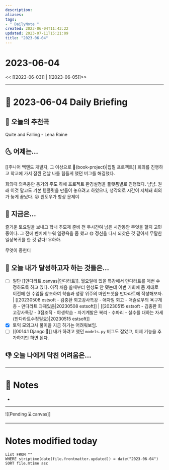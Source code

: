 ```yaml
---
description:
aliases: 
tags:
- " DailyNote "
created: 2023-06-04T11:43:22
updated: 2023-07-11T15:21:09
title: "2023-06-04"
---
```


# 2023-06-04

<< [[2023-06-03]] | [[2023-06-05]]>>

---
# 📅 2023-06-04 Daily Briefing

## 🎵 오늘의 추천곡

Quite and Falling - Lena Raine

## 🌜 어제는...

[[주니어 백엔드 개발자, 그 이상으로 🚀{book-project}|집필 프로젝트]] 회의를 진행하고 학교에 가서 잠깐 전날 나를 힘들게 했던 버그를 해결했다. 

회의때 의욕충만 동기의 주도 하에 프로젝트 환경설정을 플랫폼별로 진행했다. 냠냠. 원래 이것 말고도 기본 템플릿을 만들어 놓으려고 하였으나, 생각외로 시간이 지체돼 회의가 늦게 끝났다. 😮 윈도우가 항상 문제야

## 🙌 지금은...

즐거운 토요일을 보내고 학내 추모제 준비 전 두시간여 남은 시간동안 무엇을 할지 고민중이다. 그 전에 벤치에 누워 일광욕을 좀 했고 🌞 정신을 다시 되찾은 것 같아서 무탈한 일상복귀를 한 것 같다! 우하하. 

무엇이 중헌디

## 🚀 오늘 내가 달성하고자 하는 것들은...

- [ ] 일단 [[만다라트.canvas|만다라트]]. 월요일에 있을 특강에서 만다라트를 매번 수정하도록 하고 있다. 아직 처음 쓸때부터 완성도 안 됐는데 이번 기회에 좀 제대로 이전에 한 수업들 참조하여 학습과 성장 위주의 마인드셋을 만다라트에 작성해보자. | [[20230508 estsoft - 김충환 회고강사특강 - 애자일 회고 - 매슬로우의 욕구계층 - 만다라트 과제있음|20230508 estsoft]] | [[20230515 estsoft - 김충환 회고강사특강 - 3점조직 - 야생학습 - 자기계발은 복리 - 수파리 - 실수를 대하는 자세 {만다라트수정필요}|20230515 estsoft]] 
- [x] 토익 모의고사 풀이을 지금 하기는 어려워보임. 
- [ ] [[0014.1 Django 🎈]] 내가 하려고 했던 `models.py` 버그도 잡았고, 이제 기능을 추가하기만 하면 된다.

## 👎 오늘 나에게 닥친 어려움은...


---

# 📝 Notes

- 

___

![[Pending ⌛.canvas]]

---
# Notes modified today

```dataview
List FROM "" 
WHERE striptime(date(file.frontmatter.updated)) = date("2023-06-04") 
SORT file.mtime asc
```
